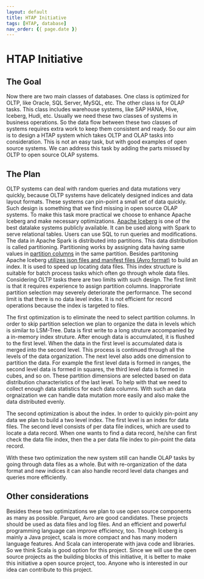 ```yaml
---
layout: default
title: HTAP Initiative
tags: [HTAP, database]
nav_order: {{ page.date }}
---
```



# HTAP Initiative


## The Goal

Now there are two main classes of databases. One class is optimized for OLTP, like Oracle, SQL Server, MySQL, etc. The other class is for OLAP tasks. This class includes warehouse systems, like SAP HANA, Hive, Iceberg, Hudi, etc. Usually we need these two classes of systems in business operations. So the data flow between these two classes of systems requires extra work to keep them consistent and ready. So our aim is to design a HTAP system which takes OLTP and OLAP tasks into consideration. This is not an easy task, but with good examples of open source systems. We can address this task by adding the parts missed by OLTP to open source OLAP systems.


## The Plan

OLTP systems can deal with random queries and data mutations very quickly, because OLTP systems have delicately designed indices and data layout formats. These systems can pin-point a small set of data quickly. Such design is something that we find missing in open source OLAP systems. To make this task more practical we choose to enhance Apache Iceberg and make necessary optimizations. [Apache Iceberg](https://iceberg.apache.org) is one of the best datalake systems publicly available. It can be used along with Spark to serve relational tables. Users can use SQL to run queries and modifications. The data in Apache Spark is distributed into partitions. This data distribution is called partitioning. Partitioning works by assigning data having same values in [partition columns](https://iceberg.apache.org/docs/latest/partitioning/) in the same partition. Besides partitoning Apache Iceberg [utilizes json files and manifest files (Avro format)](https://iceberg.apache.org/spec/) to build an index. It is used to speed up locating data files. This index structure is suitable for batch process tasks which often go through whole data files. Considering OLTP tasks there are two limits with such design. The first limit is that it requires experience to assign partition columns. Inapproriate partition selection may severely deteriorate the performance. The second limit is that there is no data level index. It is not efficient for record operations because the index is targeted to files.

The first optimization is to eliminate the need to select partition columns. In order to skip partition selection we plan to organize the data in levels which is similar to LSM-Tree. Data is first write to a long struture accompanied by a in-memory index struture. After enough data is accumulated, it is flushed to the first level. When the data in the first level is accumulated data is merged into the second level. This process is continued through all the levels of the data organization. The next level also adds one dimension to partition the data. For example the first level data is formed in ranges, the second level data is formed in squares, the third level data is formed in cubes, and so on. These partition dimensions are selected based on data distribution characteristics of the last level. To help with that we need to collect enough data statistics for each data columns. With such an data orgnaization we can handle data mutation more easily and also make the data distributed evenly.

The second optimization is about the index. In order to quickly pin-point any data we plan to build a two level index. The first level is an index for data files. The second level consists of per data file indices, which are used to locate a data record. When one wants to find a data record, he/she can first check the data file index, then the a per data file index to pin-point the data record.

With these two optimization the new system still can handle OLAP tasks by going through data files as a whole. But with re-organization of the data format and new indices it can also handle record level data changes and queries more efficiently.


## Other considerations

Besides these two optimizations we plan to use open source components as many as possible. Parquet, Avro are good candidates. These projects should be used as data files and log files. And an efficient and powerful programming language can improve efficiency, too. Though Iceberg is mainly a Java project, scala is more compact and has many modern language features. And Scala can interoperate with java code and libraries. So we think Scala is good option for this project. Since we will use the open source projects as the building blocks of this initiative, it is better to make this initiative a open source project, too. Anyone who is interested in our idea can contribute to this project.
